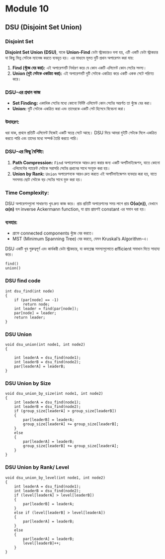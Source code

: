 # Module 10

## DSU (Disjoint Set Union)

### Disjoint Set

**Disjoint Set Union (DSU)**, যাকে **Union-Find** ডেটা স্ট্রাকচারও বলা হয়, এটি একটি ডেটা স্ট্রাকচার যা কিছু ভিন্ন সেটকে ম্যানেজ করতে ব্যবহৃত হয়। এর মাধ্যমে মূলত দুটি প্রধান অপারেশন করা যায়:

1. **Find (খুঁজে বের করা):** এই অপারেশনটি নির্ধারণ করে যে কোন একটি এলিমেন্ট কোন সেটের সদস্য।
2. **Union (দুই সেটকে একত্রিত করা):** এই অপারেশনটি দুটি সেটকে একত্রিত করে একটি একক সেটে পরিণত করে।

### DSU-এর প্রধান কাজ

- **Set Finding:** একাধিক সেটের মধ্যে কোনো নির্দিষ্ট এলিমেন্ট কোন সেটের অন্তর্গত তা খুঁজে বের করা।
- **Union:** দুটি সেটকে একত্রিত করা এবং তাদেরকে একটি সেট হিসেবে বিবেচনা করা।

### উদাহরণ:

ধরা যাক, প্রথমে প্রতিটি এলিমেন্ট নিজেই একটি স্বতন্ত্র সেটে আছে। DSU দিয়ে আমরা দুইটি সেটকে মিলে একত্রিত করতে পারি এবং তাদের মধ্যে সম্পর্ক তৈরি করতে পারি।

### DSU-এর কিছু বৈশিষ্ট্য:

1. **Path Compression:** `Find` অপারেশনকে আরও দ্রুত করার জন্য একটি অপটিমাইজেশন, যাতে কোনো এলিমেন্টের প্যারেন্ট সেটকে সরাসরি সেটের প্রধানের সাথে সংযুক্ত করা হয়।
2. **Union by Rank:** `Union` অপারেশনকে আরও দ্রুত করতে এই অপটিমাইজেশন ব্যবহার করা হয়, যাতে সবসময় ছোট সেটকে বড় সেটের সাথে যুক্ত করা হয়।

### Time Complexity:

DSU অপারেশনগুলো সাধারণত খুব দ্রুত কাজ করে। প্রায় প্রতিটি অপারেশনের সময় লাগে প্রায় **O(α(n))**, যেখানে **α(n)** হল inverse Ackermann function, যা প্রায় প্রায়শই constant এর সমান ধরা হয়।

### ব্যবহার:

- গ্রাফে connected components খুঁজে বের করতে।
- MST (Minimum Spanning Tree) বের করতে, যেমন Kruskal’s Algorithm-এ।

DSU একটি খুব গুরুত্বপূর্ণ এবং কার্যকরী ডেটা স্ট্রাকচার, যা কমপ্লেক্স সমস্যাগুলোতে efficient সমাধান দিতে সাহায্য করে।

```
find()
union()
```

### DSU find code

```
int dsu_find(int node)
{
    if (par[node] == -1)
        return node;
    int leader = find(par[node]);
    par[node] = leader;
    return leader;
}
```

### DSU Union

```
void dsu_union(int node1, int node2)
{

    int leaderA = dsu_find(node1);
    int leaderB = dsu_find(node2);
    par[leaderA] = leaderB;
}
```

### DSU Union by Size

```
void dsu_union_by_size(int node1, int node2)
{
    int leaderA = dsu_find(node1);
    int leaderB = dsu_find(node2);
    if (group_size[leaderA] > group_size[leaderB])
    {
        par[leaderB] = leaderA;
        group_size[leaderA] += group_size[leaderB];
    }
    else
    {
        par[leaderA] = leaderB;
        group_size[leaderB] += group_size[leaderA];
    }
}
```

### DSU Union by Rank/ Level

```
void dsu_union_by_level(int node1, int node2)
{
    int leaderA = dsu_find(node1);
    int leaderB = dsu_find(node2);
    if (level[leaderA] > level[leaderB])
    {
        par[leaderB] = leaderA;
    }
    else if (level[leaderB] > level[leaderA])
    {
        par[leaderA] = leaderB;
    }
    else
    {
        par[leaderA] = leaderB;
        level[leaderB]++;
    }
}
```
